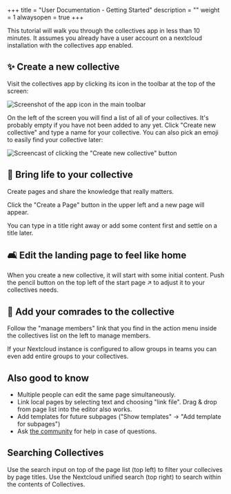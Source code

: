 +++
title = "User Documentation - Getting Started"
description = ""
weight = 1
alwaysopen = true
+++

This tutorial will walk you through the collectives app in less than 10
minutes.
It assumes you already have a user account on a nextcloud installation
with the collectives app enabled.

## ✨ Create a new collective

Visit the collectives app by clicking its icon in the toolbar at the top
of the screen:

![Screenshot of the app icon in the main toolbar](/images/apps.png)

On the left of the screen you will find a list of all of your
collectives.
It's probably empty if you have not been added to any yet.
Click "Create new collective" and type a name for your collective.
You can also pick an emoji to easily find your collective later:

![Screencast of clicking the "Create new collective" button](/images/create-collective.gif)


## 🌱 Bring life to your collective

Create pages and share the knowledge that really matters.

Click the "Create a Page" button in the upper left
and a new page will appear.

You can type in a title right away or add some content first
and settle on a title later.

## 🛋️ Edit the landing page to feel like home

When you create a new collective, it will start with some initial content.
Push the pencil button on the top left of the start page ↗️
to adjust it to your collectives needs.

## 🐾 Add your comrades to the collective

Follow the "manage members" link that you find in the action menu inside
the collectives list on the left to manage members.

If your Nextcloud instance is configured to allow groups in teams you
can even add entire groups to your collectives.

## Also good to know

* Multiple people can edit the same page simultaneously.
* Link local pages by selecting text and choosing "link file".
  Drag & drop from page list into the editor also works.
* Add templates for future subpages ("Show templates" -> "Add template for subpages")
* Ask [the community](https://help.nextcloud.com/c/apps/collectives/174) for help in case of questions.

## Searching Collectives

Use the search input on top of the page list (top left) to filter your collecives by page titles. Use the Nextcloud unified search (top right) to search within the contents of Collectives.
